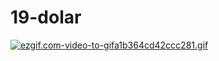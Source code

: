 # 19-dolar
[![ezgif.com-video-to-gifa1b364cd42ccc281.gif](https://s9.gifyu.com/images/ezgif.com-video-to-gifa1b364cd42ccc281.gif)](https://gifyu.com/image/J46W)

